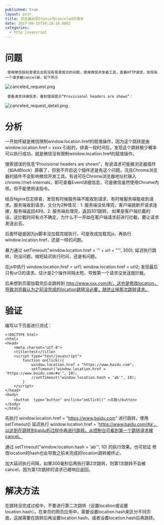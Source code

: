 ```yaml
---
published: true
layout: post
title: 浏览器出现Status为canceled的请求
date: 2017-06-15T16:18:18.000Z
categories:
  - http javascript
---
```

# 问题
     使用微信授权登录后出现没有登录成功的问题，使用微信开发者工具，查看HTTP请求，发现有一个请求被cancel掉，如下所示
     
![canceled_request.png]({{site.baseurl}}/assets/canceled_request.png)

     查看请求详细信息，看到错误提示“Provisional headers are shown”：
     
![canceled_request_detail.png]({{site.baseurl}}/assets/canceled_request_detail.png)
# 分析
一开始怀疑是微信限制window.location.href的赋值操作，因为这个跳转是由 window.location.href = xxxx 引起的，排查一段时间后，发现这个跳转极少概率可以执行成功，就是微信没有限制window.location.href的赋值操作。

搜索错误的信息“Provisional headers are shown”，有说请求可能被浏览器插件（如AdBlock）屏蔽了，但我不开启这个插件还是有这个问题，况且Chrome浏览器的插件不会影响微信开发工具。有说可在Chrome浏览器地址栏输入 chrome://net-internals，即可查看Event详细信息，可是微信虽然使用Chrome内核，但不能使用该指令。

结合Nginx日志排查，发现有时候服务端不能收到请求，有时候服务端能收到请求。服务端收到请求，又分为2种情况：1. 服务端没处理完，客户端就断开请求连接，服务端返回499。2. 服务端处理完，返回301跳转。
如果是客户端拦截的话，这拦截时间有点不确定，为什么不一开始在客户端请求前进行拦截，要让请求发送出去。

后面怀疑是因为js脚本没加载完就执行，可是改成加载完js，再执行 window.location.href，还是一样的问题。

暴力通过 setTimeout("window.location.href = '" + url + "'", 300); 延迟执行跳转，则没问题。缩短延迟执行时间，还是有问题。

在js中执行 window.location.href = url1; window.location.href = url2;  发现最后只有url2的请求。估计是2个操作间隔太短，导致第一个请求没发送就拦截。

后来想到页面加载完后会跳转到 http://www.xxx.com/#/，这也是修改location，导致浏览器认为之前没完成的location跳转没必要，就终止掉那次跳转请求。

# 验证

编写以下页面进行测试：

```
<!DOCTYPE html>
<html>
<head>
    <meta charset="utf-8">
    <title>test</title>
    <script type="text/javascript">
        function onClick(){
            window.location.href = "https://www.baidu.com";
            setTimeout("window.location.href = 'https://www.baidu.com/#a'", 10);
            //setTimeout("window.location.hash = 'ab'", 10);
        }
    </script>
</head>
<body>
    <button  type="button" onclick="onClick()" >点我</button>
</body>
</html>
```

先执行  window.location.href = "https://www.baidu.com" 进行跳转，使用setTimeout() 延迟执行 window.location.href = 'https://www.baidu.com/#a'，以达到在跳转到baidu的过程中再进行跳转。从控制台可看到第一个跳转请求被cancel。

通过 setTimeout("window.location.hash = 'ab'", 10) 的执行效果，也可验证 修改location的hash也会导致之前未完成的location跳转被终止。

加大延迟执行间隔，如果300毫秒后再执行第2次跳转，则第1次跳转不会被cancel，因为第1次跳转的请求已被响应返回。

# 解决方法

在跳转没完成过程中，不要进行第二次跳转（设置location或设置location.hash）。在单页的网页应用中，需要设置location.hash来区分不同页面，这就需要在跳转后再设置location.hash，或者设置location.hash后再跳转。
